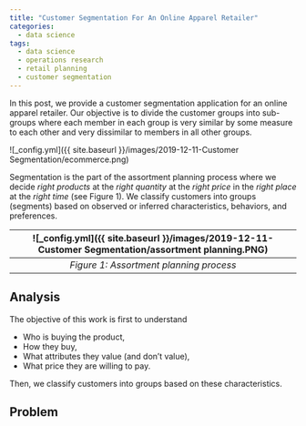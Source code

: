 ```yaml
---
title: "Customer Segmentation For An Online Apparel Retailer"
categories:
  - data science
tags:
  - data science
  - operations research
  - retail planning
  - customer segmentation
--- 
```


In this post, we provide a customer segmentation application for an online apparel retailer. 
Our objective is to divide the customer groups into sub-groups
where each member in each group is very similar
by some measure to each other and very dissimilar to members
in all other groups.

![_config.yml]({{ site.baseurl }}/images/2019-12-11-Customer Segmentation/ecommerce.png)

Segmentation is the part of the assortment planning process where we decide *right products*
at the *right quantity* at the *right price* in the *right place* at the *right time* (see Figure 1). We classify customers into groups (segments) based on 
observed or inferred characteristics, behaviors, and preferences.

| ![_config.yml]({{ site.baseurl }}/images/2019-12-11-Customer Segmentation/assortment planning.PNG) |
|:--:|
| *Figure 1: Assortment planning process* |

## Analysis

The objective of this work is first to understand 

- Who is buying the product, 
- How they buy,
- What attributes they value (and don’t value),
- What price they are willing to pay.

Then, we classify customers into groups based on these characteristics.

## Problem





